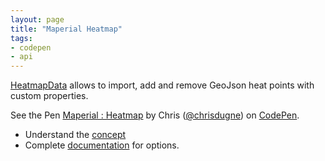 ```yaml
---
layout: page
title: "Maperial Heatmap"
tags:
- codepen
- api
---
```


[HeatmapData](https://github.com/maperial/maperial-api.js/blob/master/concepts.md#types) allows to import, add and remove GeoJson heat points with custom properties.

<p data-height="450" data-theme-id="10317" data-slug-hash="Wbbggr" data-default-tab="result" data-user="chrisdugne" class='codepen'>See the Pen <a href='http://codepen.io/chrisdugne/pen/Wbbggr/'>Maperial : Heatmap</a> by Chris (<a href='http://codepen.io/chrisdugne'>@chrisdugne</a>) on <a href='http://codepen.io'>CodePen</a>.</p>
<script async src="//assets.codepen.io/assets/embed/ei.js"></script>

- Understand the [concept](https://github.com/maperial/maperial-api.js/blob/master/concepts.md#types)
- Complete [documentation](http://static.maperial.com/doc/HeatmapData.html) for options.
